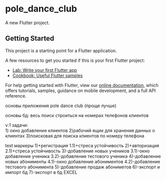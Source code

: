 # pole_dance_club

A new Flutter project.

## Getting Started

This project is a starting point for a Flutter application.

A few resources to get you started if this is your first Flutter project:

- [Lab: Write your first Flutter app](https://flutter.dev/docs/get-started/codelab)
- [Cookbook: Useful Flutter samples](https://flutter.dev/docs/cookbook)

For help getting started with Flutter, view our
[online documentation](https://flutter.dev/docs), which offers tutorials,
samples, guidance on mobile development, and a full API reference.

основы приложения pole dance club (проще лучше)

основы бд: весь поиск строиться на номерах телефонов клиентов

v:1
    задачи:     
        1) окно добавление клиентов
        2)рабочий ящик для хранения данных о клиентах
        3)поисковая для поиска клиентов по номеру телефона

test маркеры
1)+регистрация
    1.1)+стреса устойчивость
2)+авторизация
    2.1)+стреса устойчивость
3)-добавление новых учеников
    3.1)-окно добавление ученика
    3.2)-добавление тестового ученика
4)-добавление новых абонименты
    4.1)-окно добавление абониментов
    4.2)-добавление тестового абонимента
5)-добавление продаж абониметов
6)-экспорт и импорт бд
7)-экспорт в бд EXCEL
